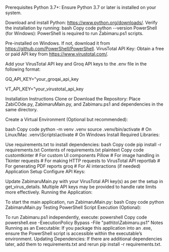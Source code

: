 


Prerequisites
Python 3.7+: Ensure Python 3.7 or later is installed on your system.

Download and install Python: https://www.python.org/downloads/.
Verify the installation by running:
bash
Copy code
python --version
PowerShell (for Windows): PowerShell is required to run Zabimaru.ps1 scripts.

Pre-installed on Windows. If not, download it from https://github.com/PowerShell/PowerShell.
VirusTotal API Key: Obtain a free or paid API key from https://www.virustotal.com/.

Add your VirusTotal API key and Groq API keys to the .env file in the following format:


GQ_API_KEY="your_groqai_api_key

VT_API_KEY="your_virustotal_api_key


Installation Instructions
Clone or Download the Repository: Place ZabiCOde.py, ZabimaruMain.py, and Zabimaru.ps1 and dependencies in the same directory.

Create a Virtual Environment (Optional but recommended):

bash
Copy code
python -m venv .venv
source .venv/bin/activate     # On Linux/Mac
.venv\Scripts\activate        # On Windows
Install Required Libraries:

Use requirements.txt to install dependencies:
bash
Copy code
pip install -r requirements.txt
Contents of requirements.txt
plaintext
Copy code
customtkinter        # For custom UI components
Pillow               # For image handling in Tkinter
requests             # For making HTTP requests to VirusTotal API
reportlab            # For generating PDF reports
groq                 # For AI interactions (if needed)
Application Setup
Configure API Keys:

Update ZabimaruMain.py with your VirusTotal API key(s) as per the setup in get_virus_details.
Multiple API keys may be provided to handle rate limits more effectively.
Running the Application:

To start the main application, run ZabimaruMain.py:
bash
Copy code
python ZabimaruMain.py
Testing PowerShell Script Execution (Optional):

To run Zabimaru.ps1 independently, execute:
powershell
Copy code
powershell.exe -ExecutionPolicy Bypass -File "path\to\Zabimaru.ps1"
Notes
Running as an Executable: If you package this application into an .exe, ensure the PowerShell script is accessible within the executable’s environment.
Updating Dependencies: If there are additional dependencies later, add them to requirements.txt and rerun pip install -r requirements.txt.
